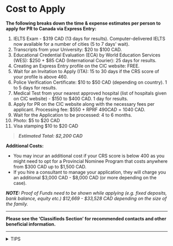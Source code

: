 # Cost to Apply

**The following breaks down the time & expense estimates per person to apply for PR to Canada via Express Entry:**

1. IELTS Exam - $319 CAD (13 days for results). Computer-delivered IELTS now available for a number of cities (5 to 7 days' wait).
2. Transcripts from your University: $20 to $100 CAD.
3. Educational Credential Evaluation (ECA) by World Education Services (WES): $250 + $85 CAD (International Courier): 25 days for results.
4. Creating an Express Entry profile on the CIC website: FREE.
5. Wait for an Invitation to Apply (ITA): 15 to 30 days if the CRS score of your profile is above 460.
6. Police Verification Certificate: $10 to $50 CAD (depending on country). 1 to 5 days for results.
7. Medical Test from your nearest approved hospital (list of hospitals given on CIC website) - $150 to $400 CAD. 1 day for results.
8. Apply for PR on the CIC website along with the necessary fees per applicant. Processing fee: $550 + RPRF $490 CAD = 1040$ CAD.
9. Wait for the Application to be processed: 4 to 6 months.
10. Photo: $5 to $20 CAD
11. Visa stamping $10 to $20 CAD

> _**Estimated Total: $2,200 CAD**_

**Additional Costs:**&#x20;

* You may incur an additional cost if your CRS score is below 400 as you might need to opt for a Provincial Nominee Program that costs anywhere from $300 CAD up to $1,500 CAD.
* If you hire a consultant to manage your application, they will charge you an additional $3,000 CAD - $8,000 CAD (or more depending on the case).

_**NOTE:** Proof of Funds need to be shown while applying (e.g. fixed deposits, bank balance, equity etc.) $12,669 - $33,528 CAD depending on the size of the family._

***

**Please see the ‘Classifieds Section’ for recommended contacts and other beneficial information.**

***

<details>

<summary>TIPS</summary>

IELTS and ECA can be done simultaneously to save time.

</details>
